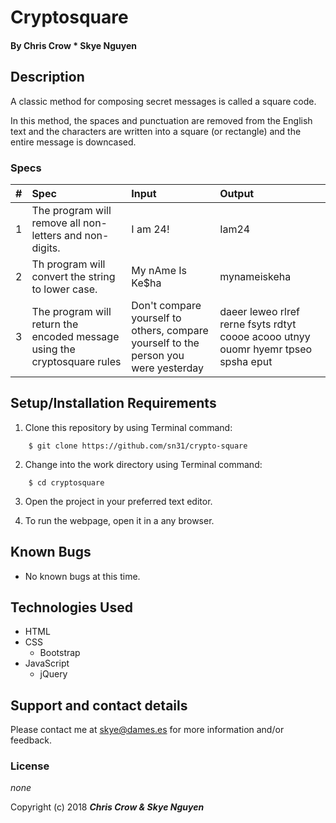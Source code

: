 # Cryptosquare

#### By **Chris Crow * Skye Nguyen**

## Description

A classic method for composing secret messages is called a square code.

In this method, the spaces and punctuation are removed from the English text and the characters are written into a square (or rectangle) and the entire message is downcased.

### Specs
| # | Spec | Input | Output |
| :-------------     | :-------------     | :------------- | :------------- |
| 1 | The program will remove all non-letters and non-digits. | I am 24! | Iam24 |
| 2 | Th program will convert the string to lower case. | My nAme Is Ke$ha | mynameiskeha |
| 3 | The program will return the encoded message using the cryptosquare rules | Don't compare yourself to others, compare yourself to the person you were yesterday | daeer leweo rlref rerne fsyts rdtyt coooe acooo utnyy ouomr hyemr tpseo spsha eput |

## Setup/Installation Requirements

1. Clone this repository by using Terminal command:
```
    $ git clone https://github.com/sn31/crypto-square
```
2. Change into the work directory using Terminal command:
```
    $ cd cryptosquare
```
3. Open the project in your preferred text editor.

4. To run the webpage, open it in a any browser.


## Known Bugs
* No known bugs at this time.

## Technologies Used
* HTML
* CSS
  * Bootstrap
* JavaScript
  * jQuery

## Support and contact details

Please contact me at skye@dames.es for more information and/or feedback.

### License

*none*

Copyright (c) 2018 **_Chris Crow & Skye Nguyen_**
